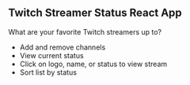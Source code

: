 ## Twitch Streamer Status React App

What are your favorite Twitch streamers up to?

- Add and remove channels
- View current status
- Click on logo, name, or status to view stream
- Sort list by status
